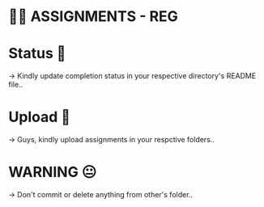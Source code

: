 # 😶‍🌫️ ASSIGNMENTS - REG

# Status 📝
-> Kindly update completion status in your respective directory's README file..

# Upload 📌
-> Guys, kindly upload assignments in your respctive folders..

# WARNING 😐
-> Don't commit or delete anything from other's folder..
